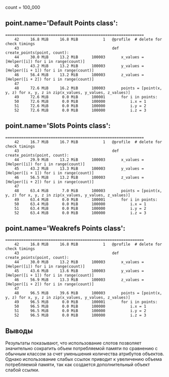 count = 100_000

## point.name='Default Points class':
```Line #    Mem usage    Increment  Occurrences   Line Contents
=============================================================
    42     16.8 MiB     16.8 MiB           1   @profile  # delete for check timings
    43                                         def create_points(point, count):
    44     30.0 MiB     13.2 MiB      100003       x_values = [Helper([i]) for i in range(count)]
    45     43.2 MiB     13.2 MiB      100003       y_values = [Helper([i + 1]) for i in range(count)]
    46     56.4 MiB     13.2 MiB      100003       z_values = [Helper([i + 2]) for i in range(count)]
    47
    48     72.6 MiB     16.2 MiB      100003       points = [point(x, y, z) for x, y, z in zip(x_values, y_values, z_values)]
    49     72.6 MiB      0.0 MiB      100001       for i in points:
    50     72.6 MiB      0.0 MiB      100000           i.x = 1
    51     72.6 MiB      0.0 MiB      100000           i.y = 2
    52     72.6 MiB      0.0 MiB      100000           i.z = 3
```

## point.name='Slots Points class':
```Line #    Mem usage    Increment  Occurrences   Line Contents
=============================================================
    42     16.7 MiB     16.7 MiB           1   @profile  # delete for check timings
    43                                         def create_points(point, count):
    44     29.9 MiB     13.2 MiB      100003       x_values = [Helper([i]) for i in range(count)]
    45     43.2 MiB     13.3 MiB      100003       y_values = [Helper([i + 1]) for i in range(count)]
    46     56.5 MiB     13.2 MiB      100003       z_values = [Helper([i + 2]) for i in range(count)]
    47                                         
    48     63.4 MiB      7.0 MiB      100003       points = [point(x, y, z) for x, y, z in zip(x_values, y_values, z_values)]
    49     63.4 MiB      0.0 MiB      100001       for i in points:
    50     63.4 MiB      0.0 MiB      100000           i.x = 1
    51     63.4 MiB      0.0 MiB      100000           i.y = 2
    52     63.4 MiB      0.0 MiB      100000           i.z = 3
```

## point.name='Weakrefs Points class':
```Line #    Mem usage    Increment  Occurrences   Line Contents
=============================================================
    42     16.8 MiB     16.8 MiB           1   @profile  # delete for check timings
    43                                         def create_points(point, count):
    44     30.0 MiB     13.2 MiB      100003       x_values = [Helper([i]) for i in range(count)]
    45     43.6 MiB     13.6 MiB      100003       y_values = [Helper([i + 1]) for i in range(count)]
    46     56.9 MiB     13.3 MiB      100003       z_values = [Helper([i + 2]) for i in range(count)]
    47                                         
    48     96.5 MiB     39.6 MiB      100003       points = [point(x, y, z) for x, y, z in zip(x_values, y_values, z_values)]
    49     96.5 MiB      0.0 MiB      100001       for i in points:
    50     96.5 MiB      0.0 MiB      100000           i.x = 1
    51     96.5 MiB      0.0 MiB      100000           i.y = 2
    52     96.5 MiB      0.0 MiB      100000           i.z = 3
```

## Выводы
Результаты показывают, что использование слотов позволяет значительно сократить объем потребляемой памяти
по сравнению с обычным классом за счет уменьшения количества атрибутов объектов.
Однако использование слабых ссылок приводит к увеличению объема потребляемой памяти,
так как создается дополнительный объект слабой ссылки.
